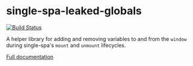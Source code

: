 # single-spa-leaked-globals

[![Build Status](https://travis-ci.org/CanopyTax/single-spa-leaked-globals.svg?branch=master)](https://travis-ci.org/CanopyTax/single-spa-leaked-globals)

A helper library for adding and removing variables to and from the `window` during single-spa's `mount` and `unmount` lifecycles.

[Full documentation](https://single-spa.js.org/docs/ecosystem-leaked-globals.html)
